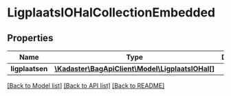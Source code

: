# LigplaatsIOHalCollectionEmbedded

## Properties
Name | Type | Description | Notes
------------ | ------------- | ------------- | -------------
**ligplaatsen** | [**\Kadaster\BagApiClient\Model\LigplaatsIOHal[]**](LigplaatsIOHal.md) |  | [optional] 

[[Back to Model list]](../../README.md#documentation-for-models) [[Back to API list]](../../README.md#documentation-for-api-endpoints) [[Back to README]](../../README.md)

